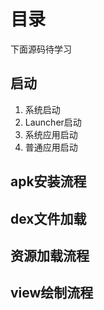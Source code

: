 # 目录

下面源码待学习

## 启动

1. 系统启动
2. Launcher启动
3. 系统应用启动
4. 普通应用启动

## apk安装流程

## dex文件加载

## 资源加载流程

## view绘制流程
